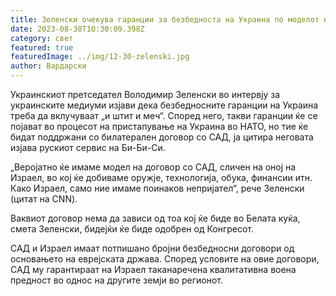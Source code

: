 ```yaml
---
title: Зеленски очекува гаранции за безбедноста на Украина по моделот на Израел
date: 2023-08-30T10:30:09.398Z
category: свет
featured: true
featuredImage: ../img/12-30-zelenski.jpg
author: Вардарски
---
```

Украинскиот претседател Володимир Зеленски во интервју за украинските медиуми изјави дека безбедносните гаранции на Украина треба да вклучуваат „и штит и меч“. Според него, такви гаранции ќе се појават во процесот на пристапување на Украина во НАТО, но тие ќе бидат поддржани со билатерален договор со САД, ја цитира неговата изјава рускиот сервис на Би-Би-Си.

„Веројатно ќе имаме модел на договор со САД, сличен на оној на Израел, во кој ќе добиваме оружје, технологија, обука, финансии итн. Како Израел, само ние имаме поинаков непријател“, рече Зеленски (цитат на CNN).

Ваквиот договор нема да зависи од тоа кој ќе биде во Белата куќа, смета Зеленски, бидејќи ќе биде одобрен од Конгресот.

САД и Израел имаат потпишано бројни безбедносни договори од основањето на еврејската држава. Според условите на овие договори, САД му гарантираат на Израел таканаречена квалитативна воена предност во однос на другите земји во регионот.
